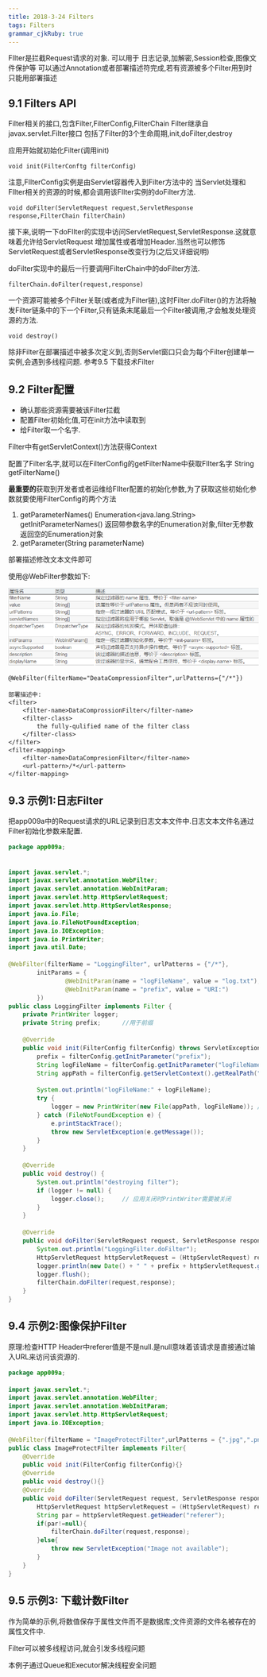 ```yaml
---
title: 2018-3-24 Filters
tags: Filters
grammar_cjkRuby: true
---
```

FIlter是拦截Request请求的对象.
可以用于
日志记录,加解密,Session检查,图像文件保护等
可以通过Annotation或者部署描述符完成,若有资源被多个Filter用到时只能用部署描述
## 9.1 Filters API
Filter相关的接口,包含Filter,FilterConfig,FilterChain
Filter继承自javax.servlet.Filter接口
包括了Filter的3个生命周期,init,doFilter,destroy

应用开始就初始化Filter(调用init)
```
void init(FilterConftg filterConfig)
```
注意,FIlterConfig实例是由Servlet容器传入到Filter方法中的
当Servlet处理和FIlter相关的资源的时候,都会调用该FIlter实例的doFilter方法.
```
void doFilter(ServletRequest request,ServletResponse response,FilterChain filterChain)
```
接下来,说明一下doFIlter的实现中访问ServletRequest,ServletResponse.这就意味着允许给ServletRequest	增加属性或者增加Header.当然也可以修饰ServletRequest或者ServletResponse改变行为(之后又详细说明)

doFilter实现中的最后一行要调用FilterChain中的doFilter方法.
```
filterChain.doFilter(request,response)
```
一个资源可能被多个Filter关联(或者成为Filter链),这时Filter.doFilter()的方法将触发Filter链条中的下一个Filter,只有链条末尾最后一个Filter被调用,才会触发处理资源的方法.
```
void destroy()
```
除非Filter在部署描述中被多次定义到,否则Servlet窗口只会为每个Filter创建单一实例,会遇到多线程问题.
参考9.5 下载技术Filter

## 9.2 Filter配置
* 确认那些资源需要被该Filter拦截
* 配置Filter初始化值,可在init方法中读取到
* 给Filter取一个名字.

Filter中有getServletContext()方法获得Context

配置了Filter名字,就可以在FilterConfig的getFilterName中获取FIlter名字
String getFilterName()

**最重要的**获取到开发者或者运维给FIlter配置的初始化参数,为了获取这些初始化参数就要使用FilterConfig的两个方法
1. getParameterNames()
Enumeration<java.lang.String> getInitParameterNames()
返回带参数名字的Enumeration对象,filter无参数返回空的Enumeration对象
2. getParameter(String parameterName)

部署描述修改文本文件即可

使用@WebFilter参数如下:

![@WebFilter][1]

```
@WebFilter(filterName="DeataCompressionFilter",urlPatterns={"/*"})

部署描述中:
<filter>
	<filter-name>DataComprossionFilter</filter-name>
	<filter-class>
		the fully-qulified name of the filter class
	</filter-class>
</filter>
<filter-mapping>
	<filter-name>DataCompresionFilter</filter-name>
	<url-pattern>/*</url-pattern>
</filter-mapping>
```

## 9.3 示例1:日志Filter
把app009a中的Request请求的URL记录到日志文本文件中.日志文本文件名通过Filter初始化参数来配置.
```java
package app009a;


import javax.servlet.*;
import javax.servlet.annotation.WebFilter;
import javax.servlet.annotation.WebInitParam;
import javax.servlet.http.HttpServletRequest;
import javax.servlet.http.HttpServletResponse;
import java.io.File;
import java.io.FileNotFoundException;
import java.io.IOException;
import java.io.PrintWriter;
import java.util.Date;

@WebFilter(filterName = "LoggingFilter", urlPatterns = {"/*"},
        initParams = {
                @WebInitParam(name = "logFileName", value = "log.txt"),
                @WebInitParam(name = "prefix", value = "URI:")
        })
public class LoggingFilter implements Filter {
    private PrintWriter logger;
    private String prefix;      //用于前缀

    @Override
    public void init(FilterConfig filterConfig) throws ServletException {
        prefix = filterConfig.getInitParameter("prefix");
        String logFileName = filterConfig.getInitParameter("logFileName");  //return the RealPath
        String appPath = filterConfig.getServletContext().getRealPath("/");

        System.out.println("logFileName:" + logFileName);
        try {
            logger = new PrintWriter(new File(appPath, logFileName)); // init中文件就被创建
        } catch (FileNotFoundException e) {
            e.printStackTrace();
            throw new ServletException(e.getMessage());
        }
    }

    @Override
    public void destroy() {
        System.out.println("destroying filter");
        if (logger != null) {
            logger.close();     // 应用关闭时PrintWriter需要被关闭
        }
    }

    @Override
    public void doFilter(ServletRequest request, ServletResponse response, FilterChain filterChain) throws IOException, ServletException {
        System.out.println("LoggingFilter.doFilter");
        HttpServletRequest httpServletRequest = (HttpServletRequest) request;
        logger.println(new Date() + " " + prefix + httpServletRequest.getRequestURI());
        logger.flush();
        filterChain.doFilter(request,response);
    }
}

```


## 9.4 示例2:图像保护Filter
原理:检查HTTP Header中referer值是不是null.是null意味着该请求是直接通过输入URL来访问该资源的.
```java
package app009a;

import javax.servlet.*;
import javax.servlet.annotation.WebFilter;
import javax.servlet.annotation.WebInitParam;
import javax.servlet.http.HttpServletRequest;
import java.io.IOException;

@WebFilter(filterName = "ImageProtectFilter",urlPatterns = {".jpg",".png",".gif"})
public class ImageProtectFilter implements Filter{
    @Override
    public void init(FilterConfig filterConfig){}
    @Override
    public void destroy(){}
    @Override
    public void doFilter(ServletRequest request, ServletResponse response, FilterChain filterChain)throws IOException,ServletException{
        HttpServletRequest httpServletRequest = (HttpServletRequest) request;
        String par = httpServletRequest.getHeader("referer");
        if(par!=null){
            filterChain.doFilter(request,response);
        }else{
            throw new ServletException("Image not available");
        }
    }
}

```
## 9.5 示例3: 下载计数Filter
作为简单的示例,将数值保存于属性文件而不是数据库;文件资源的文件名被存在的属性文件中.

Filter可以被多线程访问,就会引发多线程问题

本例子通过Queue和Executor解决线程安全问题




  [1]: ./images/1521898570099.jpg